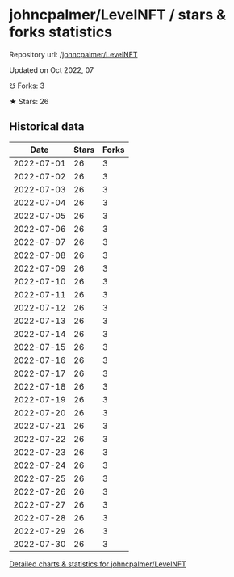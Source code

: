 # johncpalmer/LevelNFT / stars & forks statistics

Repository url: [/johncpalmer/LevelNFT](https://github.com/johncpalmer/LevelNFT)

Updated on Oct 2022, 07

☋ Forks: 3

★ Stars: 26

## Historical data
| Date | Stars | Forks |
|------|-------|-------|
| 2022-07-01 | 26 | 3 | 
| 2022-07-02 | 26 | 3 | 
| 2022-07-03 | 26 | 3 | 
| 2022-07-04 | 26 | 3 | 
| 2022-07-05 | 26 | 3 | 
| 2022-07-06 | 26 | 3 | 
| 2022-07-07 | 26 | 3 | 
| 2022-07-08 | 26 | 3 | 
| 2022-07-09 | 26 | 3 | 
| 2022-07-10 | 26 | 3 | 
| 2022-07-11 | 26 | 3 | 
| 2022-07-12 | 26 | 3 | 
| 2022-07-13 | 26 | 3 | 
| 2022-07-14 | 26 | 3 | 
| 2022-07-15 | 26 | 3 | 
| 2022-07-16 | 26 | 3 | 
| 2022-07-17 | 26 | 3 | 
| 2022-07-18 | 26 | 3 | 
| 2022-07-19 | 26 | 3 | 
| 2022-07-20 | 26 | 3 | 
| 2022-07-21 | 26 | 3 | 
| 2022-07-22 | 26 | 3 | 
| 2022-07-23 | 26 | 3 | 
| 2022-07-24 | 26 | 3 | 
| 2022-07-25 | 26 | 3 | 
| 2022-07-26 | 26 | 3 | 
| 2022-07-27 | 26 | 3 | 
| 2022-07-28 | 26 | 3 | 
| 2022-07-29 | 26 | 3 | 
| 2022-07-30 | 26 | 3 | 


[Detailed charts & statistics for johncpalmer/LevelNFT](https://reviewgithub.com/rep/johncpalmer/LevelNFT)
